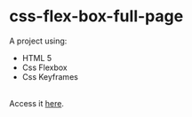 # css-flex-box-full-page

A project using:
<ul>
  <li>HTML 5</li>
  <li>Css Flexbox</li>
  <li>Css Keyframes</li>
</ul>
<br>
Access it <a href="https://niknows.github.io/css-flex-box-full-page/." target="_tab">here</a>.
